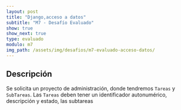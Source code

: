 ```yaml
---
layout: post
title: "Django,acceso a datos"
subtitle: "M7 - Desafío Evaluado"
show: true
show_next: true
type: evaluado
modulo: m7
img_path: /assets/img/desafios/m7-evaluado-acceso-datos/
---
```


## Descripción

Se solicita un proyecto de administración, donde tendremos `Tareas` y `SubTareas`. Las `Tareas` deben tener un identificador autonumérico, descripción y estado, las subtareas